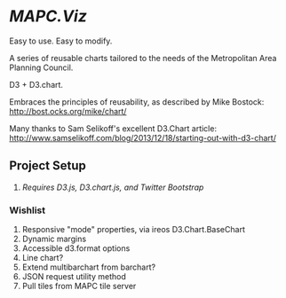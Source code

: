 # _MAPC.Viz_

Easy to use. Easy to modify. 

A series of reusable charts tailored to the needs of the Metropolitan Area Planning Council.

D3 + D3.chart. 

Embraces the principles of reusability, as described by Mike Bostock: http://bost.ocks.org/mike/chart/

Many thanks to Sam Selikoff's excellent D3.Chart article: http://www.samselikoff.com/blog/2013/12/18/starting-out-with-d3-chart/

## Project Setup

1. _Requires D3.js, D3.chart.js, and Twitter Bootstrap_

### Wishlist

1. Responsive "mode" properties, via ireos D3.Chart.BaseChart
2. Dynamic margins
3. Accessible d3.format options
4. Line chart?
5. Extend multibarchart from barchart?
6. JSON request utility method
7. Pull tiles from MAPC tile server